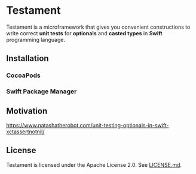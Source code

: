 # Testament

Testament is a microframework that gives you convenient constructions to write correct **unit tests** for **optionals** and **casted types** in **Swift** programming language.

## Installation

### CocoaPods

### Swift Package Manager

## Motivation

https://www.natashatherobot.com/unit-testing-optionals-in-swift-xctassertnotnil/

## License

Testament is licensed under the Apache License 2.0. See [LICENSE.md](https://github.com/Karetski/Snowonder/blob/master/LICENSE.md).

